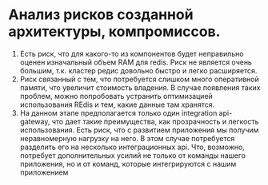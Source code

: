 # Анализ рисков созданной архитектуры, компромиссов.

1. Есть риск, что для какого-то из компонентов будет неправильно оценен изначальный объем RAM для redis. Риск не
   является очень большим, т.к. кластер редис довольно быстро и легко расширяется.
2. Риск связанный с тем, что потребуется слишком много оперативной памяти, что увеличит стоимость владения. В случае
   появления таких проблем, можно попробовать устранить оптимизацией использования REdis и тем, какие данные там
   хранятся.
3. На данном этапе предполагается только один integration api-gateway, что дает такие преимущества, как прозрачность и
   легкость использования. Есть риск, что с развитием приложения мы получим неравномерную нагрузку на него. В этом
   случае потребуется разделить его на несколько интеграционных api. Что, возможно, потребует дополнительных усилий не
   только от команды нашего приложения, но и от команд, которые интегрируются с нашим приложением